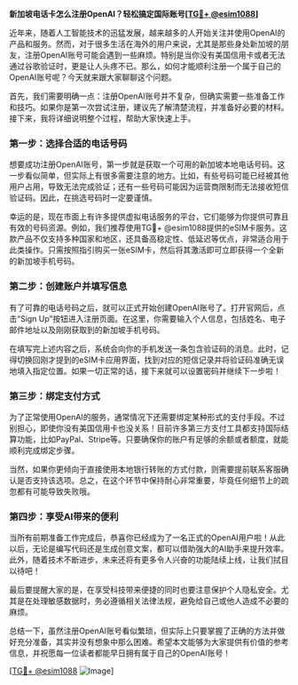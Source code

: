 **新加坡电话卡怎么注册OpenAI？轻松搞定国际账号[[TG💪+ @esim1088](https://t.me/s/esim1088)]**

近年来，随着人工智能技术的迅猛发展，越来越多的人开始关注并使用OpenAI的产品和服务。然而，对于很多生活在海外的用户来说，尤其是那些身处新加坡的朋友，注册OpenAI账号可能会遇到一些麻烦。特别是当你没有美国信用卡或者无法通过谷歌验证时，更是让人头疼不已。那么，如何才能顺利注册一个属于自己的OpenAI账号呢？今天就来跟大家聊聊这个问题。

首先，我们需要明确一点：注册OpenAI账号并不复杂，但确实需要一些准备工作和技巧。如果你是第一次尝试注册，建议先了解清楚流程，并准备好必要的材料。接下来，我将详细说明整个过程，帮助大家快速上手。

### 第一步：选择合适的电话号码

想要成功注册OpenAI账号，第一步就是获取一个可用的新加坡本地电话号码。这一步看似简单，但实际上有很多需要注意的地方。比如，有些号码可能已经被其他用户占用，导致无法完成验证；还有一些号码可能因为运营商限制而无法接收短信验证码。因此，在挑选号码时一定要谨慎。

幸运的是，现在市面上有许多提供虚拟电话服务的平台，它们能够为你提供可靠且有效的号码资源。例如，我们推荐使用TG💪+ @esim1088提供的eSIM卡服务。这款产品不仅支持多种国家和地区，还具备高稳定性、低延迟等优点，非常适合用于此类操作。只需按照指引购买一张eSIM卡，然后将其激活即可立即获得一个全新的新加坡手机号码。

### 第二步：创建账户并填写信息

有了可靠的电话号码之后，就可以正式开始创建OpenAI账号了。打开官网后，点击“Sign Up”按钮进入注册页面。在这里，你需要输入个人信息，包括姓名、电子邮件地址以及刚刚获取到的新加坡手机号码。

在填写完上述内容之后，系统会向你的手机发送一条包含验证码的消息。此时，记得切换回刚才提到的eSIM卡应用界面，找到对应的短信记录并将验证码准确无误地填入指定位置。如果一切正常的话，接下来就可以设置密码并继续下一步啦！

### 第三步：绑定支付方式

为了正常使用OpenAI的服务，通常情况下还需要绑定某种形式的支付手段。不过别担心，即使你没有美国信用卡也没关系！目前许多第三方支付工具都支持国际结算功能，比如PayPal、Stripe等。只要确保你的账户有足够的余额或者额度，就能顺利完成绑定步骤。

当然，如果你更倾向于直接使用本地银行转账的方式付款，则需要提前联系客服确认是否支持该选项。总之，在这个环节中保持耐心非常重要，毕竟任何细节上的疏忽都有可能导致失败哦。

### 第四步：享受AI带来的便利

当所有前期准备工作完成后，恭喜你已经成为了一名正式的OpenAI用户啦！从此以后，无论是编写代码还是生成创意文案，都可以借助强大的AI助手来提升效率。此外，随着技术不断进步，未来还将有更多令人兴奋的功能陆续上线，让我们拭目以待吧！

最后要提醒大家的是，在享受科技带来便捷的同时也要注意保护个人隐私安全。尤其是在处理敏感数据时，务必遵循相关法律法规，避免给自己或他人造成不必要的麻烦。

总结一下，虽然注册OpenAI账号看似繁琐，但实际上只要掌握了正确的方法并做好充分准备，其实并没有想象中那么困难。希望本文能够为大家提供有价值的参考信息，并祝愿每一位读者都能早日拥有属于自己的OpenAI账号！

[[TG💪+ @esim1088](https://t.me/s/esim1088) ![Image](https://i.postimg.cc/4NQfJmqS/Snipaste-2025-05-13-00-14-12.png)]